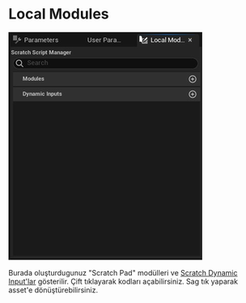 # Local Modules
<img src="../../../Dosyalar/Niagara_Editor_Local_Modules.jpg">


Burada oluşturdugunuz "Scratch Pad" modülleri ve [Scratch Dynamic Input'lar](../Selection#dinamik-inputlar) gösterilir. Çift tıklayarak kodları açabilirsiniz. Sag tık yaparak asset'e dönüştürebilirsiniz.
